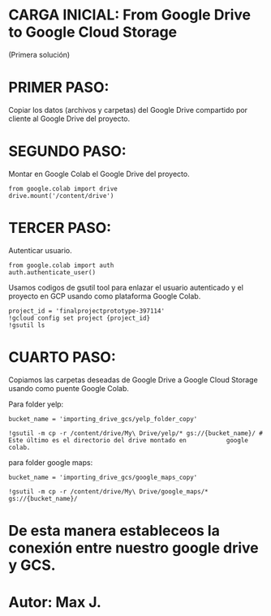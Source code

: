 # CARGA INICIAL: From Google Drive to Google Cloud Storage 
(Primera solución)

# PRIMER PASO: 
Copiar los datos (archivos y carpetas) del Google Drive compartido por cliente al Google Drive del proyecto.

# SEGUNDO PASO: 
Montar en Google Colab el Google Drive del proyecto.

    from google.colab import drive
    drive.mount('/content/drive')

# TERCER PASO:
Autenticar usuario.

    from google.colab import auth
    auth.authenticate_user()

Usamos codigos de gsutil tool para enlazar el usuario autenticado y el proyecto en GCP usando como plataforma Google Colab.

    project_id = 'finalprojectprototype-397114'
    !gcloud config set project {project_id}
    !gsutil ls

# CUARTO PASO: 
Copiamos las carpetas deseadas de Google Drive a Google Cloud Storage usando como puente Google Colab.

Para folder yelp:

    bucket_name = 'importing_drive_gcs/yelp_folder_copy'
    
    !gsutil -m cp -r /content/drive/My\ Drive/yelp/* gs://{bucket_name}/ # Este último es el directorio del drive montado en           google   colab.

para folder google maps:

    bucket_name = 'importing_drive_gcs/google_maps_copy'
      
    !gsutil -m cp -r /content/drive/My\ Drive/google_maps/* gs://{bucket_name}/

# De esta manera estableceos la conexión entre nuestro google drive y GCS.

# Autor: Max J.


